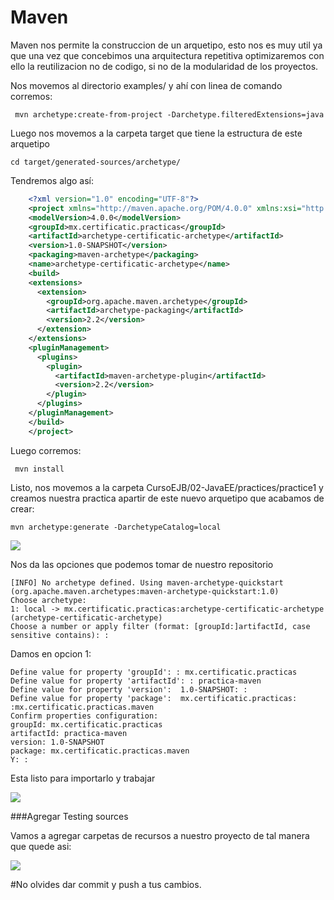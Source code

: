 # Maven 

Maven nos permite la construccion de un arquetipo, esto nos es muy util ya que una vez que concebimos una arquitectura
repetitiva optimizaremos con ello la reutilizacion no de codigo, si no de la modularidad de los proyectos.



Nos movemos al directorio examples/ y ahí con linea de comando corremos:

     mvn archetype:create-from-project -Darchetype.filteredExtensions=java

Luego nos movemos a la carpeta target que tiene la estructura de este arquetipo

    cd target/generated-sources/archetype/

Tendremos algo así:

```xml
    <?xml version="1.0" encoding="UTF-8"?>
    <project xmlns="http://maven.apache.org/POM/4.0.0" xmlns:xsi="http://www.w3.org/2001/XMLSchema-instance" xsi:schemaLocation="http://maven.apache.org/POM/4.0.0 http://maven.apache.org/xsd/maven-4.0.0.xsd">
    <modelVersion>4.0.0</modelVersion>
    <groupId>mx.certificatic.practicas</groupId>
    <artifactId>archetype-certificatic-archetype</artifactId>
    <version>1.0-SNAPSHOT</version>
    <packaging>maven-archetype</packaging>
    <name>archetype-certificatic-archetype</name>
    <build>
    <extensions>
      <extension>
        <groupId>org.apache.maven.archetype</groupId>
        <artifactId>archetype-packaging</artifactId>
        <version>2.2</version>
      </extension>
    </extensions>
    <pluginManagement>
      <plugins>
        <plugin>
          <artifactId>maven-archetype-plugin</artifactId>
          <version>2.2</version>
        </plugin>
      </plugins>
    </pluginManagement>
    </build>
    </project>
```

Luego corremos:

     mvn install

Listo, nos movemos a la carpeta CursoEJB/02-JavaEE/practices/practice1  y creamos nuestra practica apartir de este nuevo arquetipo que acabamos de crear:

    mvn archetype:generate -DarchetypeCatalog=local


![](http://snag.gy/v6UUS.jpg)

Nos da las opciones que podemos tomar de nuestro repositorio

    [INFO] No archetype defined. Using maven-archetype-quickstart (org.apache.maven.archetypes:maven-archetype-quickstart:1.0)
    Choose archetype:
    1: local -> mx.certificatic.practicas:archetype-certificatic-archetype (archetype-certificatic-archetype)
    Choose a number or apply filter (format: [groupId:]artifactId, case sensitive contains): :

Damos en opcion 1:

    Define value for property 'groupId': : mx.certificatic.practicas
    Define value for property 'artifactId': : practica-maven
    Define value for property 'version':  1.0-SNAPSHOT: :
    Define value for property 'package':  mx.certificatic.practicas: :mx.certificatic.practicas.maven
    Confirm properties configuration:
    groupId: mx.certificatic.practicas
    artifactId: practica-maven
    version: 1.0-SNAPSHOT
    package: mx.certificatic.practicas.maven
    Y: :

Esta listo para importarlo y trabajar

![](http://snag.gy/cT2ah.jpg)


###Agregar Testing sources

Vamos a agregar carpetas de recursos a nuestro proyecto de tal manera que quede asi:

![](http://snag.gy/QOQ44.jpg)


#No olvides dar commit y push a tus cambios.
